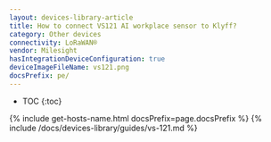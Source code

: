 ```yaml
---
layout: devices-library-article
title: How to connect VS121 AI workplace sensor to Klyff?
category: Other devices
connectivity: LoRaWAN®
vendor: Milesight
hasIntegrationDeviceConfiguration: true
deviceImageFileName: vs121.png
docsPrefix: pe/
---
```


* TOC
{:toc}

{% include get-hosts-name.html docsPrefix=page.docsPrefix %}
{% include /docs/devices-library/guides/vs-121.md %}
